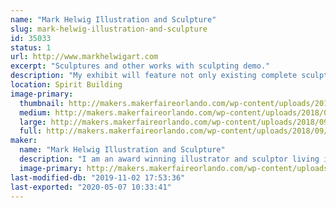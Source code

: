 ```yaml
---
name: "Mark Helwig Illustration and Sculpture"
slug: mark-helwig-illustration-and-sculpture
id: 35033
status: 1
url: http://www.markhelwigart.com
excerpt: "Sculptures and other works with sculpting demo."
description: "My exhibit will feature not only existing complete sculptures, paintings and drawing but I will also be working on a sculpture through the show and answering questions during the demonstration."
location: Spirit Building
image-primary:
  thumbnail: http://makers.makerfaireorlando.com/wp-content/uploads/2018/09/New-Sculptures-for-Dragon-Con-2018-150x150.jpg
  medium: http://makers.makerfaireorlando.com/wp-content/uploads/2018/09/New-Sculptures-for-Dragon-Con-2018-268x300.jpg
  large: http://makers.makerfaireorlando.com/wp-content/uploads/2018/09/New-Sculptures-for-Dragon-Con-2018-914x1024.jpg
  full: http://makers.makerfaireorlando.com/wp-content/uploads/2018/09/New-Sculptures-for-Dragon-Con-2018.jpg
maker:
  name: "Mark Helwig Illustration and Sculpture"
  description: "I am an award winning illustrator and sculptor living in the greater Orlando area. My specialization is fantasy and horror with a touch of the whimsical and a focus on character. I have won multiple awards at shows like Dragon Con and my clients range from small game companies to large publishers such as Oxford University press and private collectors all over the world."
  image-primary: http://makers.makerfaireorlando.com/wp-content/uploads/2018/09/Mark-Helwig-banner-1-1024x433.jpg
last-modified-db: "2019-11-02 17:53:36"
last-exported: "2020-05-07 10:33:41"
---
```


